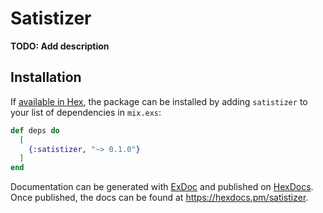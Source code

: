 # Satistizer

**TODO: Add description**

## Installation

If [available in Hex](https://hex.pm/docs/publish), the package can be installed
by adding `satistizer` to your list of dependencies in `mix.exs`:

```elixir
def deps do
  [
    {:satistizer, "~> 0.1.0"}
  ]
end
```

Documentation can be generated with [ExDoc](https://github.com/elixir-lang/ex_doc)
and published on [HexDocs](https://hexdocs.pm). Once published, the docs can
be found at <https://hexdocs.pm/satistizer>.

